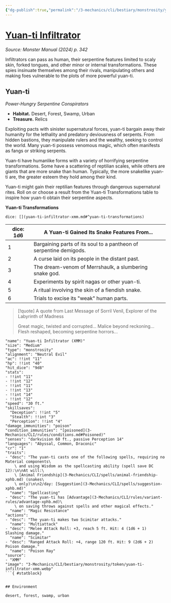 ```yaml
---
{"dg-publish":true,"permalink":"/3-mechanics/cli/bestiary/monstrosity/yuan-ti-infiltrator-xmm/","tags":["ttrpg-cli/compendium/src/5e/xmm","ttrpg-cli/monster/cr/1","ttrpg-cli/monster/environment/desert","ttrpg-cli/monster/environment/forest","ttrpg-cli/monster/environment/swamp","ttrpg-cli/monster/environment/urban","ttrpg-cli/monster/size/medium","ttrpg-cli/monster/type/monstrosity"],"noteIcon":""}
---
```


# [Yuan-ti Infiltrator](3-Mechanics\CLI\bestiary\monstrosity/yuan-ti-infiltrator-xmm.md)
*Source: Monster Manual (2024) p. 342*  

Infiltrators can pass as human, their serpentine features limited to scaly skin, forked tongues, and other minor or internal transformations. These spies insinuate themselves among their rivals, manipulating others and making foes vulnerable to the plots of more powerful yuan-ti.

## Yuan-ti

*Power-Hungry Serpentine Conspirators*

- **Habitat.** Desert, Forest, Swamp, Urban  
- **Treasure.** Relics  

Exploiting pacts with sinister supernatural forces, yuan-ti bargain away their humanity for the lethality and predatory deviousness of serpents. From hidden bastions, they manipulate rulers and the wealthy, seeking to control the world. Many yuan-ti possess venomous magic, which often manifests as fangs or striking serpents.

Yuan-ti have humanlike forms with a variety of horrifying serpentine transformations. Some have a scattering of reptilian scales, while others are giants that are more snake than human. Typically, the more snakelike yuan-ti are, the greater esteem they hold among their kind.

Yuan-ti might gain their reptilian features through dangerous supernatural rites. Roll on or choose a result from the Yuan-ti Transformations table to inspire how yuan-ti obtain their serpentine aspects.

**Yuan-ti Transformations**

`dice: [](yuan-ti-infiltrator-xmm.md#^yuan-ti-transformations)`

| dice: 1d6 | A Yuan-ti Gained Its Snake Features From... |
|-----------|---------------------------------------------|
| 1 | Bargaining parts of its soul to a pantheon of serpentine demigods. |
| 2 | A curse laid on its people in the distant past. |
| 3 | The dream-venom of Merrshaulk, a slumbering snake god. |
| 4 | Experiments by spirit nagas or other yuan-ti. |
| 5 | A ritual involving the skin of a fiendish snake. |
| 6 | Trials to excise its "weak" human parts. |{ #yuan-ti-transformations}


> [!quote] A quote from Last Message of Sorril Venil, Explorer of the Labyrinth of Madness  
> 
> Great magic, twisted and corrupted... Malice beyond reckoning... Flesh reshaped, becoming serpentine horrors...


```statblock
"name": "Yuan-ti Infiltrator (XMM)"
"size": "Medium"
"type": "monstrosity"
"alignment": "Neutral Evil"
"ac": !!int "11"
"hp": !!int "40"
"hit_dice": "9d8"
"stats":
- !!int "11"
- !!int "12"
- !!int "11"
- !!int "13"
- !!int "14"
- !!int "12"
"speed": "30 ft."
"skillsaves":
  "Deception": !!int "5"
  "Stealth": !!int "3"
  "Perception": !!int "4"
"damage_immunities": "poison"
"condition_immunities": "[poisoned](3-Mechanics/CLI/rules/conditions.md#Poisoned)"
"senses": "darkvision 60 ft., passive Perception 14"
"languages": "Abyssal, Common, Draconic"
"cr": "1"
"traits":
- "desc": "The yuan-ti casts one of the following spells, requiring no Material components\
    \ and using Wisdom as the spellcasting ability (spell save DC 12):\n\nAt will:\
    \ [Animal Friendship](3-Mechanics/CLI/spells/animal-friendship-xphb.md) (snakes\
    \ only)\n\n2/day: [Suggestion](3-Mechanics/CLI/spells/suggestion-xphb.md)"
  "name": "Spellcasting"
- "desc": "The yuan-ti has [Advantage](3-Mechanics/CLI/rules/variant-rules/advantage-xphb.md)\
    \ on saving throws against spells and other magical effects."
  "name": "Magic Resistance"
"actions":
- "desc": "The yuan-ti makes two Scimitar attacks."
  "name": "Multiattack"
- "desc": "Melee Attack Roll: +3, reach 5 ft. Hit: 4 (1d6 + 1) Slashing damage."
  "name": "Scimitar"
- "desc": "Ranged Attack Roll: +4, range 120 ft. Hit: 9 (2d6 + 2) Poison damage."
  "name": "Poison Ray"
"source":
- "XMM"
"image": "3-Mechanics/CLI/bestiary/monstrosity/token/yuan-ti-infiltrator-xmm.webp"
```{ #statblock}


## Environment

desert, forest, swamp, urban